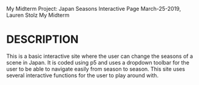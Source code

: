 My Midterm Project: Japan Seasons Interactive Page
March-25-2019, Lauren Stolz
My Midterm

# DESCRIPTION

This is a basic interactive site where the user can change the seasons of a scene in Japan. It is coded using p5 and uses a dropdown toolbar for the user to be able to navigate easily from season to season. This site uses several interactive functions for the user to play around with.
